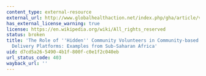 ```yaml
---
content_type: external-resource
external_url: http://www.globalhealthaction.net/index.php/gha/article/view/27214
has_external_license_warning: true
license: https://en.wikipedia.org/wiki/All_rights_reserved
status: broken
title: 'The Role of ''Hidden'' Community Volunteers in Community-based Health Service
  Delivery Platforms: Examples from Sub-Saharan Africa'
uid: d7cd5a26-5490-4b1f-800f-c0e1f2c040eb
url_status_code: 403
wayback_url: ''
---
```

